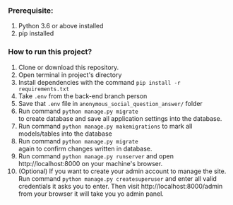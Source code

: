 <h3>Prerequisite:</h3>
<ol>
<li>Python 3.6 or above installed</li>
<li>pip installed</li>
</ol>
<h3>How to run this project?</h3>
<ol>
<li>Clone or download this repository.</li>
<li>Open terminal in project's directory</li>
<li>Install dependencies with the command <code>pip install -r requirements.txt</code></li>
<li>Take <code>.env</code> from the back-end branch person</li>
<li>Save that <code>.env</code> file in <code>anonymous_social_question_answer/</code> folder</li>
<li>Run command <code>python manage.py migrate
</code> to create database and save all application settings into the database.</li>
<li>Run command <code>python manage.py makemigrations</code> to mark all models/tables into the database</li>
<li>Run command <code>python manage.py migrate
</code> again to confirm changes written in database.</li>
<li>Run command <code>python manage.py runserver</code> and open http://localhost:8000 on your machine's browser.</li>
<li>(Optional) If you want to create your admin account to manage the site. Run command <code>python manage.py createsuperuser</code> and enter all valid credentials it asks you to enter. Then visit http://localhost:8000/admin from your browser it will take you yo admin panel.</li>
</ol>